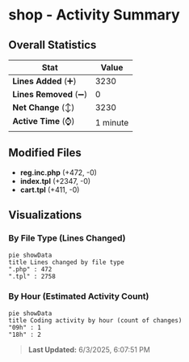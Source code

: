 # shop - Activity Summary 

## Overall Statistics

| Stat                   | Value                                                             |
| ---------------------- | ----------------------------------------------------------------- |
| **Lines Added** (➕)   | 3230                                          |
| **Lines Removed** (➖) | 0                                        |
| **Net Change** (↕)    | 3230                |
| **Active Time** (⌚)   | 1 minute |


## Modified Files
- **reg.inc.php** (+472, -0)
- **index.tpl** (+2347, -0)
- **cart.tpl** (+411, -0)

## Visualizations

### By File Type (Lines Changed)

```mermaid
pie showData
title Lines changed by file type
".php" : 472
".tpl" : 2758
```

### By Hour (Estimated Activity Count)

```mermaid
pie showData
title Coding activity by hour (count of changes)
"09h" : 1
"18h" : 2
```


> **Last Updated:** 6/3/2025, 6:07:51 PM
